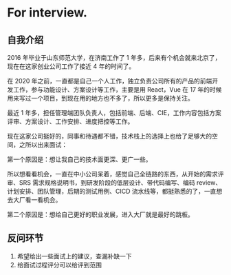 # For interview.

## 自我介绍

2016 年毕业于山东师范大学，在济南工作了 1 年多，后来有个机会就来北京了，现在在这家创业公司工作了接近 4 年的时间了。

在 2020 年之前，一直都是自己一个人工作，独立负责公司所有的产品的前端开发工作，参与功能设计、方案设计等工作，主要是用 React，Vue 在 17 年的时候用来写过一个项目，到现在用的地方也不多了，所以更多是保持关注。

最近 1 年多，担任管理端团队负责人，包括前端、后端、CIE，工作内容包括方案评审、方案设计、工作安排、进度把控等工作。

现在这家公司挺好的，同事和待遇都不错，技术栈上的选择上也给了足够大的空间，之所以出来面试：

第一个原因是：想让我自己的技术面更深、更广一些。

所以想看看机会，一直在中小公司呆着，感觉自己全链路的东西，从开始的需求评审、SRS 需求规格说明书，到研发阶段的低层设计、带代码编写、编码 review、计划安排、团队管理，后期的测试用例、CICD 流水线等，都挺熟悉的了，一直想去大厂看一看机会。

第二个原因是：想给自己更好的职业发展，进入大厂就是最好的跳板。

## 反问环节

1. 希望给出一些面试上的建议，查漏补缺一下
2. 给面试过程评分可以给评到范围
